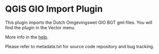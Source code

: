 QGIS GIO Import Plugin
======================

This plugin imports the Dutch Omgevingswet GIO BGT gml files. 
You will find the plugin in the Vector menu.

More info in the [help](https://marcoduiker.github.io/QGIS_GIO_Import/help/build/html/index.html). 

Please refer to metadata.txt for source code repository and bug tracking.
